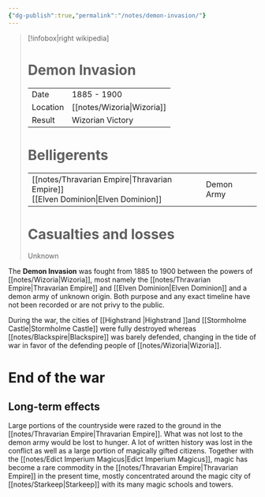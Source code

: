 ```yaml
---
{"dg-publish":true,"permalink":"/notes/demon-invasion/"}
---
```


> [!infobox|right wikipedia]
>
># Demon Invasion
> |  |   |
> | ---- | --- |
> | Date | 1885 - 1900 |
> | Location | [[notes/Wizoria\|Wizoria]] |  
> | Result | Wizorian Victory |  
> # Belligerents
> |  | |
> | ---- | --- |
> |[[notes/Thravarian Empire\|Thravarian Empire]] <br>[[Elven Dominion\|Elven Dominion]] | Demon Army |
> # Casualties and losses
> Unknown
> 

The **Demon Invasion** was fought from 1885 to 1900 between the powers of [[notes/Wizoria\|Wizoria]], most namely the [[notes/Thravarian Empire\|Thravarian Empire]] and [[Elven Dominion\|Elven Dominion]] and a demon army of unknown origin. Both purpose and any exact timeline have not been recorded or are not privy to the public. 

During the war, the cities of [[Highstrand \|Highstrand ]]and [[Stormholme Castle\|Stormholme Castle]] were fully destroyed whereas [[notes/Blackspire\|Blackspire]] was barely defended, changing in the tide of war in favor of the defending people of [[notes/Wizoria\|Wizoria]].

# End of the war
## Long-term effects
Large portions of the countryside were razed to the ground in the [[notes/Thravarian Empire\|Thravarian Empire]]. What was not lost to the demon army would be lost to hunger. A lot of written history was lost in the conflict as well as a large portion of magically gifted citizens. Together with the [[notes/Edict Imperium Magicus\|Edict Imperium Magicus]], magic has become a rare commodity in the [[notes/Thravarian Empire\|Thravarian Empire]] in the present time, mostly concentrated around the magic city of [[notes/Starkeep\|Starkeep]] with its many magic schools and towers.